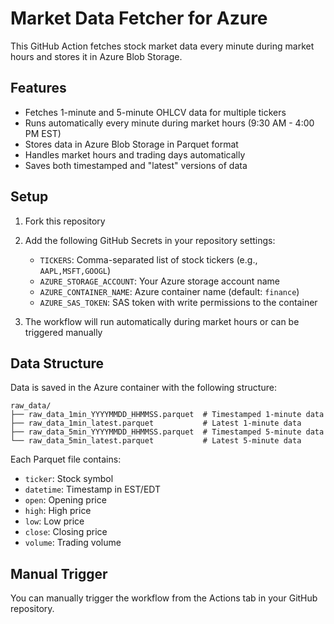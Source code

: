# Market Data Fetcher for Azure

This GitHub Action fetches stock market data every minute during market hours and stores it in Azure Blob Storage.

## Features

- Fetches 1-minute and 5-minute OHLCV data for multiple tickers
- Runs automatically every minute during market hours (9:30 AM - 4:00 PM EST)
- Stores data in Azure Blob Storage in Parquet format
- Handles market hours and trading days automatically
- Saves both timestamped and "latest" versions of data

## Setup

1. Fork this repository

2. Add the following GitHub Secrets in your repository settings:
   - `TICKERS`: Comma-separated list of stock tickers (e.g., `AAPL,MSFT,GOOGL`)
   - `AZURE_STORAGE_ACCOUNT`: Your Azure storage account name
   - `AZURE_CONTAINER_NAME`: Azure container name (default: `finance`)
   - `AZURE_SAS_TOKEN`: SAS token with write permissions to the container

3. The workflow will run automatically during market hours or can be triggered manually

## Data Structure

Data is saved in the Azure container with the following structure:
```
raw_data/
├── raw_data_1min_YYYYMMDD_HHMMSS.parquet  # Timestamped 1-minute data
├── raw_data_1min_latest.parquet           # Latest 1-minute data
├── raw_data_5min_YYYYMMDD_HHMMSS.parquet  # Timestamped 5-minute data
└── raw_data_5min_latest.parquet           # Latest 5-minute data
```

Each Parquet file contains:
- `ticker`: Stock symbol
- `datetime`: Timestamp in EST/EDT
- `open`: Opening price
- `high`: High price
- `low`: Low price
- `close`: Closing price
- `volume`: Trading volume

## Manual Trigger

You can manually trigger the workflow from the Actions tab in your GitHub repository.